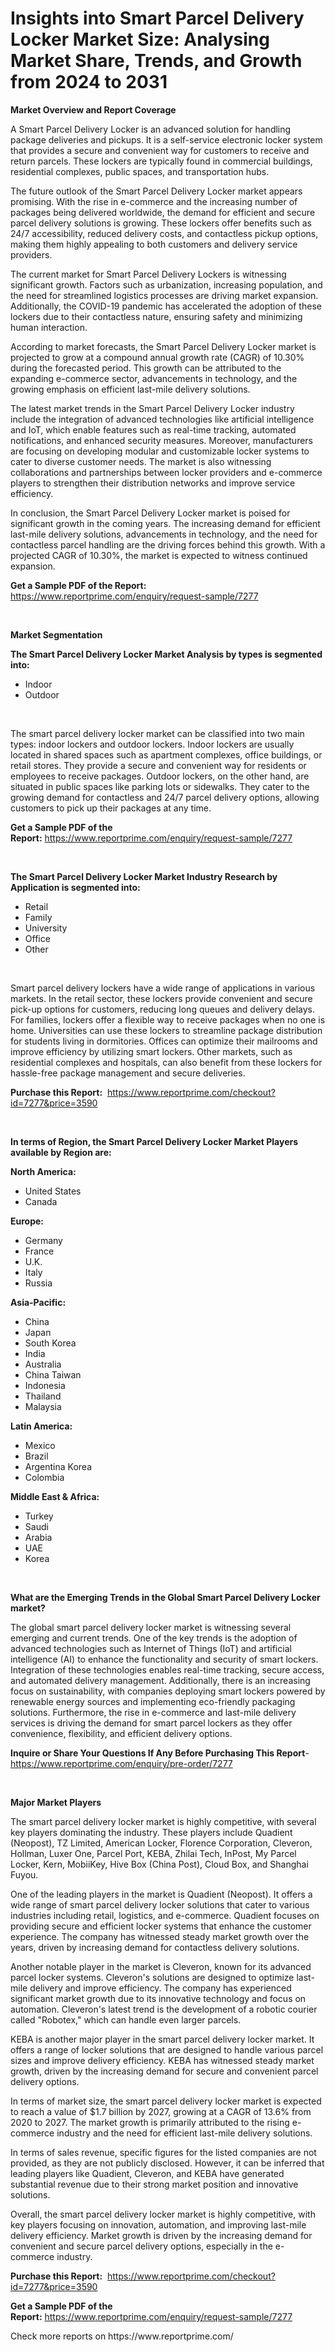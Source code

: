 <p><h1>Insights into Smart Parcel Delivery Locker Market Size: Analysing Market Share, Trends, and Growth from 2024 to 2031</h1></p><p><strong>Market Overview and Report Coverage</strong></p>
<p><p>A Smart Parcel Delivery Locker is an advanced solution for handling package deliveries and pickups. It is a self-service electronic locker system that provides a secure and convenient way for customers to receive and return parcels. These lockers are typically found in commercial buildings, residential complexes, public spaces, and transportation hubs.</p><p>The future outlook of the Smart Parcel Delivery Locker market appears promising. With the rise in e-commerce and the increasing number of packages being delivered worldwide, the demand for efficient and secure parcel delivery solutions is growing. These lockers offer benefits such as 24/7 accessibility, reduced delivery costs, and contactless pickup options, making them highly appealing to both customers and delivery service providers.</p><p>The current market for Smart Parcel Delivery Lockers is witnessing significant growth. Factors such as urbanization, increasing population, and the need for streamlined logistics processes are driving market expansion. Additionally, the COVID-19 pandemic has accelerated the adoption of these lockers due to their contactless nature, ensuring safety and minimizing human interaction.</p><p>According to market forecasts, the Smart Parcel Delivery Locker market is projected to grow at a compound annual growth rate (CAGR) of 10.30% during the forecasted period. This growth can be attributed to the expanding e-commerce sector, advancements in technology, and the growing emphasis on efficient last-mile delivery solutions.</p><p>The latest market trends in the Smart Parcel Delivery Locker industry include the integration of advanced technologies like artificial intelligence and IoT, which enable features such as real-time tracking, automated notifications, and enhanced security measures. Moreover, manufacturers are focusing on developing modular and customizable locker systems to cater to diverse customer needs. The market is also witnessing collaborations and partnerships between locker providers and e-commerce players to strengthen their distribution networks and improve service efficiency.</p><p>In conclusion, the Smart Parcel Delivery Locker market is poised for significant growth in the coming years. The increasing demand for efficient last-mile delivery solutions, advancements in technology, and the need for contactless parcel handling are the driving forces behind this growth. With a projected CAGR of 10.30%, the market is expected to witness continued expansion.</p></p>
<p><strong>Get a Sample PDF of the Report:</strong> <a href="https://www.reportprime.com/enquiry/request-sample/7277">https://www.reportprime.com/enquiry/request-sample/7277</a></p>
<p>&nbsp;</p>
<p><strong>Market Segmentation</strong></p>
<p><strong>The Smart Parcel Delivery Locker Market Analysis by types is segmented into:</strong></p>
<p><ul><li>Indoor</li><li>Outdoor</li></ul></p>
<p>&nbsp;</p>
<p><p>The smart parcel delivery locker market can be classified into two main types: indoor lockers and outdoor lockers. Indoor lockers are usually located in shared spaces such as apartment complexes, office buildings, or retail stores. They provide a secure and convenient way for residents or employees to receive packages. Outdoor lockers, on the other hand, are situated in public spaces like parking lots or sidewalks. They cater to the growing demand for contactless and 24/7 parcel delivery options, allowing customers to pick up their packages at any time.</p></p>
<p><strong>Get a Sample PDF of the Report:</strong>&nbsp;<a href="https://www.reportprime.com/enquiry/request-sample/7277">https://www.reportprime.com/enquiry/request-sample/7277</a></p>
<p>&nbsp;</p>
<p><strong>The Smart Parcel Delivery Locker Market Industry Research by Application is segmented into:</strong></p>
<p><ul><li>Retail</li><li>Family</li><li>University</li><li>Office</li><li>Other</li></ul></p>
<p>&nbsp;</p>
<p><p>Smart parcel delivery lockers have a wide range of applications in various markets. In the retail sector, these lockers provide convenient and secure pick-up options for customers, reducing long queues and delivery delays. For families, lockers offer a flexible way to receive packages when no one is home. Universities can use these lockers to streamline package distribution for students living in dormitories. Offices can optimize their mailrooms and improve efficiency by utilizing smart lockers. Other markets, such as residential complexes and hospitals, can also benefit from these lockers for hassle-free package management and secure deliveries.</p></p>
<p><strong>Purchase this Report:</strong>&nbsp; <a href="https://www.reportprime.com/checkout?id=7277&price=3590">https://www.reportprime.com/checkout?id=7277&price=3590</a></p>
<p>&nbsp;</p>
<p><strong>In terms of Region, the Smart Parcel Delivery Locker Market Players available by Region are:</strong></p>
<p>
    <p> <strong> North America: </strong>
        <ul>
            <li>United States</li>
            <li>Canada</li>
        </ul>
        </p> 
    <p> <strong> Europe: </strong>
        <ul>
            <li>Germany</li>
            <li>France</li>
            <li>U.K.</li>
            <li>Italy</li>
            <li>Russia</li>
        </ul>
        </p> 
    <p> <strong> Asia-Pacific: </strong>
        <ul>
            <li>China</li>
            <li>Japan</li>
            <li>South Korea</li>
            <li>India</li>
            <li>Australia</li>
            <li>China Taiwan</li>
            <li>Indonesia</li>
            <li>Thailand</li>
            <li>Malaysia</li>
        </ul>
        </p> 
    <p> <strong> Latin America: </strong>
        <ul>
            <li>Mexico</li>
            <li>Brazil</li>
            <li>Argentina Korea</li>
            <li>Colombia</li>
        </ul>
        </p> 
    <p> <strong> Middle East & Africa: </strong>
        <ul>
            <li>Turkey</li>
            <li>Saudi</li>
            <li>Arabia</li>
            <li>UAE</li>
            <li>Korea</li>
        </ul>
    </p>
    </p>
<p>&nbsp;</p>
<p><strong>What are the Emerging Trends in the Global Smart Parcel Delivery Locker market?</strong></p>
<p><p>The global smart parcel delivery locker market is witnessing several emerging and current trends. One of the key trends is the adoption of advanced technologies such as Internet of Things (IoT) and artificial intelligence (AI) to enhance the functionality and security of smart lockers. Integration of these technologies enables real-time tracking, secure access, and automated delivery management. Additionally, there is an increasing focus on sustainability, with companies deploying smart lockers powered by renewable energy sources and implementing eco-friendly packaging solutions. Furthermore, the rise in e-commerce and last-mile delivery services is driving the demand for smart parcel lockers as they offer convenience, flexibility, and efficient delivery options.</p></p>
<p><strong>Inquire or Share Your Questions If Any Before Purchasing This Report</strong>- <a href="https://www.reportprime.com/enquiry/pre-order/7277">https://www.reportprime.com/enquiry/pre-order/7277</a></p>
<p>&nbsp;</p>
<p><strong>Major Market Players</strong></p>
<p><p>The smart parcel delivery locker market is highly competitive, with several key players dominating the industry. These players include Quadient (Neopost), TZ Limited, American Locker, Florence Corporation, Cleveron, Hollman, Luxer One, Parcel Port, KEBA, Zhilai Tech, InPost, My Parcel Locker, Kern, MobiiKey, Hive Box (China Post), Cloud Box, and Shanghai Fuyou.</p><p>One of the leading players in the market is Quadient (Neopost). It offers a wide range of smart parcel delivery locker solutions that cater to various industries including retail, logistics, and e-commerce. Quadient focuses on providing secure and efficient locker systems that enhance the customer experience. The company has witnessed steady market growth over the years, driven by increasing demand for contactless delivery solutions.</p><p>Another notable player in the market is Cleveron, known for its advanced parcel locker systems. Cleveron's solutions are designed to optimize last-mile delivery and improve efficiency. The company has experienced significant market growth due to its innovative technology and focus on automation. Cleveron's latest trend is the development of a robotic courier called "Robotex," which can handle even larger parcels.</p><p>KEBA is another major player in the smart parcel delivery locker market. It offers a range of locker solutions that are designed to handle various parcel sizes and improve delivery efficiency. KEBA has witnessed steady market growth, driven by the increasing demand for secure and convenient parcel delivery options.</p><p>In terms of market size, the smart parcel delivery locker market is expected to reach a value of $1.7 billion by 2027, growing at a CAGR of 13.6% from 2020 to 2027. The market growth is primarily attributed to the rising e-commerce industry and the need for efficient last-mile delivery solutions.</p><p>In terms of sales revenue, specific figures for the listed companies are not provided, as they are not publicly disclosed. However, it can be inferred that leading players like Quadient, Cleveron, and KEBA have generated substantial revenue due to their strong market position and innovative solutions.</p><p>Overall, the smart parcel delivery locker market is highly competitive, with key players focusing on innovation, automation, and improving last-mile delivery efficiency. Market growth is driven by the increasing demand for convenient and secure parcel delivery options, especially in the e-commerce industry.</p></p>
<p><strong>Purchase this Report:</strong>&nbsp;&nbsp;<a href="https://www.reportprime.com/checkout?id=7277&price=3590">https://www.reportprime.com/checkout?id=7277&price=3590</a></p>
<p></p>
<p><strong>Get a Sample PDF of the Report:</strong>&nbsp;<a href="https://www.reportprime.com/enquiry/request-sample/7277">https://www.reportprime.com/enquiry/request-sample/7277</a></p>
<p>Check more reports on https://www.reportprime.com/</p>